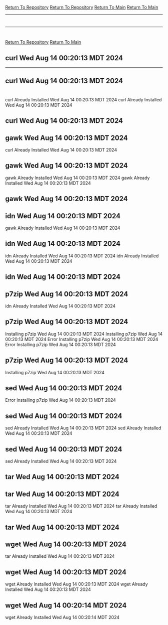 [Return To Repository](https://github.com/DigitalWarrior/piholeparser/)
[Return To Repository](https://github.com/DigitalWarrior/piholeparser/)
[Return To Main](https://github.com/DigitalWarrior/piholeparser/blob/master/RecentRunLogs/Mainlog.md)
[Return To Main](https://github.com/DigitalWarrior/piholeparser/blob/master/RecentRunLogs/Mainlog.md)
____________________________________
# 
____________________________________
# 
[Return To Repository](https://github.com/DigitalWarrior/piholeparser/)
[Return To Main](https://github.com/DigitalWarrior/piholeparser/blob/master/RecentRunLogs/Mainlog.md)
## curl Wed Aug 14 00:20:13 MDT 2024
____________________________________
## curl Wed Aug 14 00:20:13 MDT 2024
# 
curl Already Installed Wed Aug 14 00:20:13 MDT 2024
curl Already Installed Wed Aug 14 00:20:13 MDT 2024
## curl Wed Aug 14 00:20:13 MDT 2024
## gawk Wed Aug 14 00:20:13 MDT 2024
curl Already Installed Wed Aug 14 00:20:13 MDT 2024
## gawk Wed Aug 14 00:20:13 MDT 2024
gawk Already Installed Wed Aug 14 00:20:13 MDT 2024
gawk Already Installed Wed Aug 14 00:20:13 MDT 2024
## gawk Wed Aug 14 00:20:13 MDT 2024
## idn Wed Aug 14 00:20:13 MDT 2024
gawk Already Installed Wed Aug 14 00:20:13 MDT 2024
## idn Wed Aug 14 00:20:13 MDT 2024
idn Already Installed Wed Aug 14 00:20:13 MDT 2024
idn Already Installed Wed Aug 14 00:20:13 MDT 2024
## idn Wed Aug 14 00:20:13 MDT 2024
## p7zip Wed Aug 14 00:20:13 MDT 2024
idn Already Installed Wed Aug 14 00:20:13 MDT 2024
## p7zip Wed Aug 14 00:20:13 MDT 2024
Installing p7zip Wed Aug 14 00:20:13 MDT 2024
Installing p7zip Wed Aug 14 00:20:13 MDT 2024
Error Installing p7zip Wed Aug 14 00:20:13 MDT 2024
Error Installing p7zip Wed Aug 14 00:20:13 MDT 2024
## p7zip Wed Aug 14 00:20:13 MDT 2024
Installing p7zip Wed Aug 14 00:20:13 MDT 2024
## sed Wed Aug 14 00:20:13 MDT 2024
Error Installing p7zip Wed Aug 14 00:20:13 MDT 2024
## sed Wed Aug 14 00:20:13 MDT 2024
sed Already Installed Wed Aug 14 00:20:13 MDT 2024
sed Already Installed Wed Aug 14 00:20:13 MDT 2024
## sed Wed Aug 14 00:20:13 MDT 2024
sed Already Installed Wed Aug 14 00:20:13 MDT 2024
## tar Wed Aug 14 00:20:13 MDT 2024
## tar Wed Aug 14 00:20:13 MDT 2024
tar Already Installed Wed Aug 14 00:20:13 MDT 2024
tar Already Installed Wed Aug 14 00:20:13 MDT 2024
## tar Wed Aug 14 00:20:13 MDT 2024
## wget Wed Aug 14 00:20:13 MDT 2024
tar Already Installed Wed Aug 14 00:20:13 MDT 2024
## wget Wed Aug 14 00:20:13 MDT 2024
wget Already Installed Wed Aug 14 00:20:13 MDT 2024
wget Already Installed Wed Aug 14 00:20:13 MDT 2024
## wget Wed Aug 14 00:20:14 MDT 2024
wget Already Installed Wed Aug 14 00:20:14 MDT 2024
